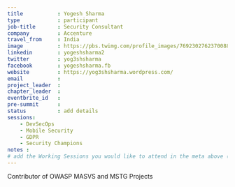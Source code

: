 ```yaml
---
title           : Yogesh Sharma
type            : participant
job-title       : Security Consultant
company         : Accenture
travel_from     : India
image           : https://pbs.twimg.com/profile_images/769230276237008899/sEUQWaax_400x400.jpg
linkedin        : yogeshsharma2
twitter         : yog3shsharma
facebook        : yogeshsharma.fb
website         : https://yog3shsharma.wordpress.com/
email           :
project_leader  :
chapter_leader  :
eventbrite_id   :
pre-summit      :
status          : add details
sessions:
    - DevSecOps
    - Mobile Security
    - GDPR
    - Security Champions
notes :
# add the Working Sessions you would like to attend in the meta above (use the session's title) e.g. sessions (one per line): -Security Playbooks Diagrams -Hackathon Daily Sessions
---
```


Contributor of OWASP MASVS and MSTG Projects

<!-- put more details about participant here -->
